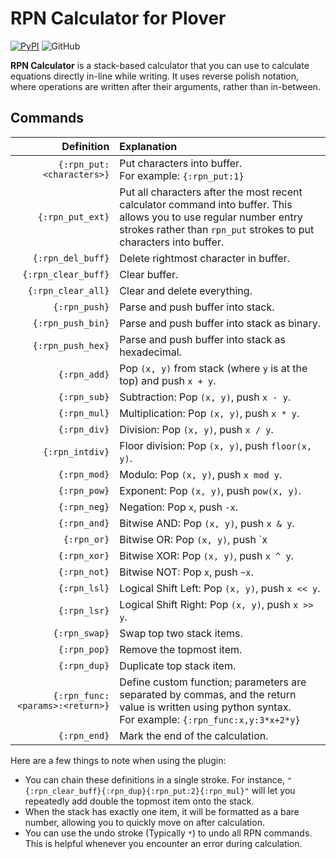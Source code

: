 # RPN Calculator for Plover
[![PyPI](https://img.shields.io/pypi/v/plover-rpn-calculator)](https://pypi.org/project/plover-rpn-calculator/)
![GitHub](https://img.shields.io/github/license/Kaoffie/plover_rpn_calculator)

**RPN Calculator** is a stack-based calculator that you can use to calculate equations directly in-line while writing. It uses reverse polish notation, where operations are written after their arguments, rather than in-between.

## Commands

| Definition | Explanation |
|---:|:---|
| `{:rpn_put:<characters>}` | Put characters into buffer. <br> For example: `{:rpn_put:1}` |
| `{:rpn_put_ext}` | Put all characters after the most recent calculator command into buffer. This allows you to use regular number entry strokes rather than `rpn_put` strokes to put characters into buffer. |
| `{:rpn_del_buff}` | Delete rightmost character in buffer. |
| `{:rpn_clear_buff}` | Clear buffer. |
| `{:rpn_clear_all}` | Clear and delete everything. |
| `{:rpn_push}` | Parse and push buffer into stack. |
| `{:rpn_push_bin}` | Parse and push buffer into stack as binary. |
| `{:rpn_push_hex}` | Parse and push buffer into stack as hexadecimal. |
| `{:rpn_add}` | Pop `(x, y)` from stack (where `y` is at the top) and push `x + y`. |
| `{:rpn_sub}` | Subtraction: Pop `(x, y)`, push `x - y`. |
| `{:rpn_mul}` | Multiplication: Pop `(x, y)`, push `x * y`. |
| `{:rpn_div}` | Division: Pop `(x, y)`, push `x / y`. |
| `{:rpn_intdiv}` | Floor division: Pop `(x, y)`, push `floor(x, y)`. |
| `{:rpn_mod}` | Modulo: Pop `(x, y)`, push `x mod y`. |
| `{:rpn_pow}` | Exponent: Pop `(x, y)`, push `pow(x, y)`. |
| `{:rpn_neg}` | Negation: Pop `x`, push `-x`. |
| `{:rpn_and}` | Bitwise AND: Pop `(x, y)`, push `x & y`. |
| `{:rpn_or}` | Bitwise OR: Pop `(x, y)`, push `x | y`. |
| `{:rpn_xor}` | Bitwise XOR: Pop `(x, y)`, push `x ^ y`. |
| `{:rpn_not}` | Bitwise NOT: Pop `x`, push `~x`. |
| `{:rpn_lsl}` | Logical Shift Left: Pop `(x, y)`, push `x << y`. |
| `{:rpn_lsr}` | Logical Shift Right: Pop `(x, y)`, push `x >> y`. |
| `{:rpn_swap}` | Swap top two stack items. |
| `{:rpn_pop}` | Remove the topmost item. |
| `{:rpn_dup}` | Duplicate top stack item. |
| `{:rpn_func:<params>:<return>}` | Define custom function; parameters are separated by commas, and the return value is written using python syntax. <br> For example: `{:rpn_func:x,y:3*x+2*y}` |
| `{:rpn_end}` | Mark the end of the calculation. |

Here are a few things to note when using the plugin:
- You can chain these definitions in a single stroke. For instance, `"{:rpn_clear_buff}{:rpn_dup}{:rpn_put:2}{:rpn_mul}"` will let you repeatedly add double the topmost item onto the stack.
- When the stack has exactly one item, it will be formatted as a bare number, allowing you to quickly move on after calculation.
- You can use the undo stroke (Typically `*`) to undo all RPN commands. This is helpful whenever you encounter an error during calculation.
